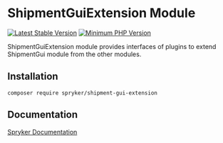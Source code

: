 # ShipmentGuiExtension Module
[![Latest Stable Version](https://poser.pugx.org/spryker/shipment-gui-extension/v/stable.svg)](https://packagist.org/packages/spryker/shipment-gui-extension)
[![Minimum PHP Version](https://img.shields.io/badge/php-%3E%3D%207.4-8892BF.svg)](https://php.net/)

ShipmentGuiExtension module provides interfaces of plugins to extend ShipmentGui module from the other modules.

## Installation

```
composer require spryker/shipment-gui-extension
```

## Documentation

[Spryker Documentation](https://docs.spryker.com)
